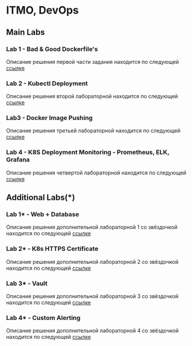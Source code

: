 # ITMO, DevOps

## Main Labs

### Lab 1 - Bad & Good Dockerfile's

Описание решения первой части задания находится по следующей [ссылке](./docs/task1/README.md)

### Lab 2 - Kubectl Deployment

Описание решения второй лабораторной находится по следующей [ссылке](./docs/task2/README.md)

### Lab3 - Docker Image Pushing

Описание решения третьей лабораторной находится по следующей [ссылке](./docs/task3/README.md)

### Lab 4 - K8S Deployment Monitoring - Prometheus, ELK, Grafana

Описание решения четвертой лабораторной находится по следующей [ссылке](./docs/task4/README.md)

## Additional Labs(*)

### Lab 1* - Web + Database

Описание решения дополнительной лабораторной 1 со звёздочкой находится по следующей [ссылке](./docs/additional/task1/README.md)

### Lab 2* - K8s HTTPS Certificate

Описание решения дополнительной лабораторной 2 со звёздочкой находится по следующей [ссылке](./docs/additional/task2/README.md)

### Lab 3* - Vault

Описание решения дополнительной лабораторной 3 со звёздочкой находится по следующей [ссылке](./docs/additional/task3/README.md)

### Lab 4* - Custom Alerting

Описание решения дополнительной лабораторной 4 со звёздочкой находится по следующей [ссылке](./docs/additional/task4/README.md)